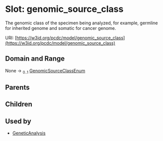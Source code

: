 
# Slot: genomic_source_class


The genomic class of the specimen being analyzed, for example, germline for inherited genome and somatic for cancer genome.

URI: [https://w3id.org/pcdc/model/genomic_source_class](https://w3id.org/pcdc/model/genomic_source_class)


## Domain and Range

None &#8594;  <sub>0..1</sub> [GenomicSourceClassEnum](GenomicSourceClassEnum.md)

## Parents


## Children


## Used by

 * [GeneticAnalysis](GeneticAnalysis.md)
